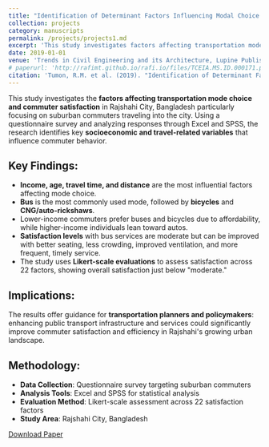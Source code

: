 ```yaml
---
title: "Identification of Determinant Factors Influencing Modal Choice Behavior and Satisfaction Level of Commuters"
collection: projects
category: manuscripts
permalink: /projects/projects1.md
excerpt: 'This study investigates factors affecting transportation mode choice and commuter satisfaction in Rajshahi City, Bangladesh, focusing on suburban commuters and their travel behavior patterns.'
date: 2019-01-01
venue: 'Trends in Civil Engineering and its Architecture, Lupine Publishers'
# paperurl: 'http://rafimt.github.io/rafi.io/files/TCEIA.MS.ID.000171.pdf
citation: 'Tumon, R.M. et al. (2019). "Identification of Determinant Factors Influencing Modal Choice Behavior and Satisfaction Level of Commuters." <i>Trends in Civil Engineering and its Architecture</i>. 3(4).'
---
```


This study investigates the **factors affecting transportation mode choice and commuter satisfaction** in Rajshahi City, Bangladesh particularly focusing on suburban commuters traveling into the city. Using a questionnaire survey and analyzing responses through Excel and SPSS, the research identifies key **socioeconomic and travel-related variables** that influence commuter behavior.

## Key Findings:
* **Income, age, travel time, and distance** are the most influential factors affecting mode choice.
* **Bus** is the most commonly used mode, followed by **bicycles** and **CNG/auto-rickshaws**.
* Lower-income commuters prefer buses and bicycles due to affordability, while higher-income individuals lean toward autos.
* **Satisfaction levels** with bus services are moderate but can be improved with better seating, less crowding, improved ventilation, and more frequent, timely service.
* The study uses **Likert-scale evaluations** to assess satisfaction across 22 factors, showing overall satisfaction just below "moderate."

## Implications:
The results offer guidance for **transportation planners and policymakers**: enhancing public transport infrastructure and services could significantly improve commuter satisfaction and efficiency in Rajshahi's growing urban landscape.

## Methodology:
- **Data Collection**: Questionnaire survey targeting suburban commuters
- **Analysis Tools**: Excel and SPSS for statistical analysis
- **Evaluation Method**: Likert-scale assessment across 22 satisfaction factors
- **Study Area**: Rajshahi City, Bangladesh

[Download Paper](https://lupinepublishers.com/civil-engineering-journal/pdf/TCEIA.MS.ID.000171.pdf)